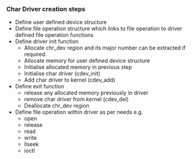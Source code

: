 ### Char Driver creation steps
- Define user defined device structure
- Define file operation structure which links to file operation to driver defined file operation functions
- Define driver init function
  - Allocate chr_dev region and its major number can be extracted if required.
  - Allocate memory for user defined device structure
  - Initialise allocated memory in previous step
  - Initialise char driver (cdev_init)
  - Add char driver to kernel (cdev_add)
- Define exit function
  - release any allocated memory previously in driver
  - remove char driver from kernel (cdev_del)
  - Deallocate chr_dev region
- Define file operation within driver as per needs e.g.
  - open
  - release
  - read
  - write
  - llseek
  - ioctl
